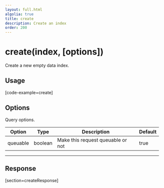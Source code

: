 ```yaml
---
layout: full.html
algolia: true
title: create
description: Create an index
order: 200
---
```


# create(index, [options])

Create a new empty data index.

## Usage

[code-example=create]

## Options

Query options.

| Option | Type | Description | Default
|--------|------|-------------|---------
| queuable | boolean | Make this request queuable or not  | true

---

## Response

[section=createResponse]
